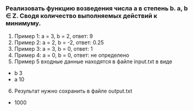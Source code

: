 ### Реализовать функцию возведения числа а в степень b. a, b ∈ Z. Сводя количество выполняемых действий к минимуму.
1. Пример 1: а = 3, b = 2, ответ: 9
2. Пример 2: а = 2, b = -2, ответ: 0.25
3. Пример 3: а = 3, b = 0, ответ: 1
4. Пример 4: а = 0, b = 0, ответ: не определено
5. Пример 5
входные данные находятся в файле input.txt в виде
* b 3
* a 10
6. Результат нужно сохранить в файле output.txt
* 1000
